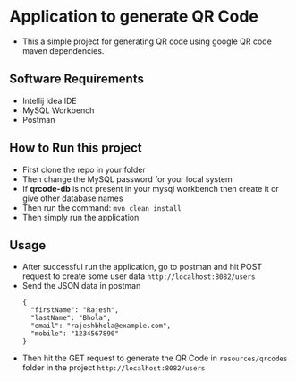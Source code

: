 # Application to generate QR Code
- This a simple project for generating QR code using google QR code maven dependencies.

## Software Requirements
- Intellij idea IDE
- MySQL Workbench
- Postman

## How to Run this project
- First clone the repo in your folder
- Then change the MySQL password for your local system
- If **qrcode-db** is not present in your mysql workbench then create it or give other database names
- Then run the command: `mvn clean install`
- Then simply run the application

## Usage
- After successful run the application, go to postman and hit POST request to create some user data
  `http://localhost:8082/users`
- Send the JSON data in postman
  ```
  {
    "firstName": "Rajesh",
    "lastName": "Bhola",
    "email": "rajeshbhola@example.com",
    "mobile": "1234567890"
  }
  ```
- Then hit the GET request to generate the QR Code in `resources/qrcodes` folder in the project
  `http://localhost:8082/users`
